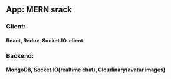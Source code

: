 ## App: MERN srack
### Client:

#### React, Redux, Socket.IO-client.

### Backend:

#### MongoDB, Socket.IO(realtime chat), Cloudinary(avatar images)
